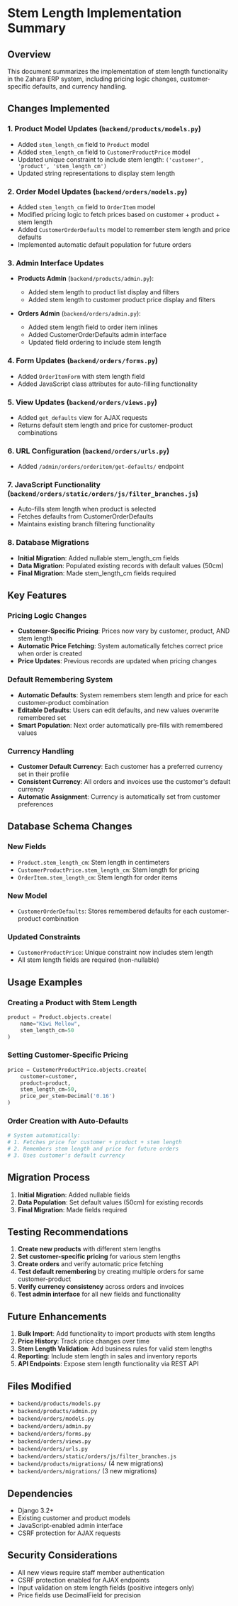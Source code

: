 # Stem Length Implementation Summary

## Overview
This document summarizes the implementation of stem length functionality in the Zahara ERP system, including pricing logic changes, customer-specific defaults, and currency handling.

## Changes Implemented

### 1. Product Model Updates (`backend/products/models.py`)
- Added `stem_length_cm` field to `Product` model
- Added `stem_length_cm` field to `CustomerProductPrice` model
- Updated unique constraint to include stem length: `('customer', 'product', 'stem_length_cm')`
- Updated string representations to display stem length

### 2. Order Model Updates (`backend/orders/models.py`)
- Added `stem_length_cm` field to `OrderItem` model
- Modified pricing logic to fetch prices based on customer + product + stem length
- Added `CustomerOrderDefaults` model to remember stem length and price defaults
- Implemented automatic default population for future orders

### 3. Admin Interface Updates
- **Products Admin** (`backend/products/admin.py`):
  - Added stem length to product list display and filters
  - Added stem length to customer product price display and filters

- **Orders Admin** (`backend/orders/admin.py`):
  - Added stem length field to order item inlines
  - Added CustomerOrderDefaults admin interface
  - Updated field ordering to include stem length

### 4. Form Updates (`backend/orders/forms.py`)
- Added `OrderItemForm` with stem length field
- Added JavaScript class attributes for auto-filling functionality

### 5. View Updates (`backend/orders/views.py`)
- Added `get_defaults` view for AJAX requests
- Returns default stem length and price for customer-product combinations

### 6. URL Configuration (`backend/orders/urls.py`)
- Added `/admin/orders/orderitem/get-defaults/` endpoint

### 7. JavaScript Functionality (`backend/orders/static/orders/js/filter_branches.js`)
- Auto-fills stem length when product is selected
- Fetches defaults from CustomerOrderDefaults
- Maintains existing branch filtering functionality

### 8. Database Migrations
- **Initial Migration**: Added nullable stem_length_cm fields
- **Data Migration**: Populated existing records with default values (50cm)
- **Final Migration**: Made stem_length_cm fields required

## Key Features

### Pricing Logic Changes
- **Customer-Specific Pricing**: Prices now vary by customer, product, AND stem length
- **Automatic Price Fetching**: System automatically fetches correct price when order is created
- **Price Updates**: Previous records are updated when pricing changes

### Default Remembering System
- **Automatic Defaults**: System remembers stem length and price for each customer-product combination
- **Editable Defaults**: Users can edit defaults, and new values overwrite remembered set
- **Smart Population**: Next order automatically pre-fills with remembered values

### Currency Handling
- **Customer Default Currency**: Each customer has a preferred currency set in their profile
- **Consistent Currency**: All orders and invoices use the customer's default currency
- **Automatic Assignment**: Currency is automatically set from customer preferences

## Database Schema Changes

### New Fields
- `Product.stem_length_cm`: Stem length in centimeters
- `CustomerProductPrice.stem_length_cm`: Stem length for pricing
- `OrderItem.stem_length_cm`: Stem length for order items

### New Model
- `CustomerOrderDefaults`: Stores remembered defaults for each customer-product combination

### Updated Constraints
- `CustomerProductPrice`: Unique constraint now includes stem length
- All stem length fields are required (non-nullable)

## Usage Examples

### Creating a Product with Stem Length
```python
product = Product.objects.create(
    name="Kiwi Mellow",
    stem_length_cm=50
)
```

### Setting Customer-Specific Pricing
```python
price = CustomerProductPrice.objects.create(
    customer=customer,
    product=product,
    stem_length_cm=50,
    price_per_stem=Decimal('0.16')
)
```

### Order Creation with Auto-Defaults
```python
# System automatically:
# 1. Fetches price for customer + product + stem length
# 2. Remembers stem length and price for future orders
# 3. Uses customer's default currency
```

## Migration Process

1. **Initial Migration**: Added nullable fields
2. **Data Population**: Set default values (50cm) for existing records
3. **Final Migration**: Made fields required

## Testing Recommendations

1. **Create new products** with different stem lengths
2. **Set customer-specific pricing** for various stem lengths
3. **Create orders** and verify automatic price fetching
4. **Test default remembering** by creating multiple orders for same customer-product
5. **Verify currency consistency** across orders and invoices
6. **Test admin interface** for all new fields and functionality

## Future Enhancements

1. **Bulk Import**: Add functionality to import products with stem lengths
2. **Price History**: Track price changes over time
3. **Stem Length Validation**: Add business rules for valid stem lengths
4. **Reporting**: Include stem length in sales and inventory reports
5. **API Endpoints**: Expose stem length functionality via REST API

## Files Modified

- `backend/products/models.py`
- `backend/products/admin.py`
- `backend/orders/models.py`
- `backend/orders/admin.py`
- `backend/orders/forms.py`
- `backend/orders/views.py`
- `backend/orders/urls.py`
- `backend/orders/static/orders/js/filter_branches.js`
- `backend/products/migrations/` (4 new migrations)
- `backend/orders/migrations/` (3 new migrations)

## Dependencies

- Django 3.2+
- Existing customer and product models
- JavaScript-enabled admin interface
- CSRF protection for AJAX requests

## Security Considerations

- All new views require staff member authentication
- CSRF protection enabled for AJAX endpoints
- Input validation on stem length fields (positive integers only)
- Price fields use DecimalField for precision




